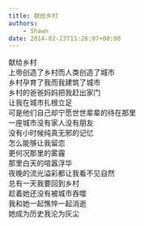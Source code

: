```yaml
---
title: 献给乡村
authors:
    - Shawn
date: 2014-02-23T11:26:07+08:00
---
```


献给乡村  
上帝创造了乡村而人类创造了城市  
乡村孕育了我而我建筑了城市  
乡村的爸爸妈妈把我赶出家门  
让我在城市扎根立足  
可是他们自己却宁愿世世辈辈的待在那里  
一座城市没有家人没有朋友  
没有小时候纯真无邪的记忆  
怎么能够让我留恋  
更何况那里的雾霾  
那里白天的喧嚣浮华  
夜晚的流光溢彩都让我看不见自然  
总有一天我要回到乡村  
趁着她还没有被城市吞噬  
我和她一起憔悴一起消逝  
她成为历史我沦为灰尘  
